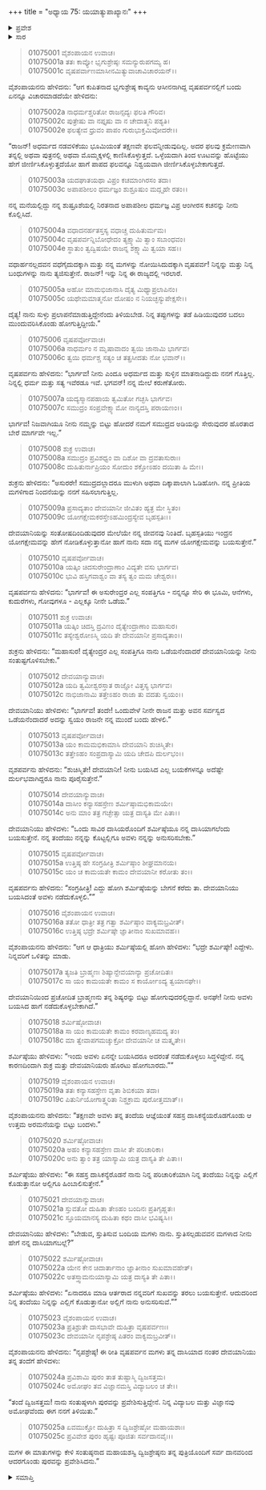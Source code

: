 +++
title = "ಅಧ್ಯಾಯ 75: ಯಯಾತ್ಯುಪಾಖ್ಯಾನಃ"
+++

<details><summary>ಪ್ರವೇಶ</summary>


।।   ಓಂ ಓಂ ನಮೋ ನಾರಾಯಣಾಯ।।   ಶ್ರೀ ವೇದವ್ಯಾಸಾಯ ನಮಃ ।।

ಶ್ರೀ ಕೃಷ್ಣದ್ವೈಪಾಯನ ವೇದವ್ಯಾಸ ವಿರಚಿತ  

**ಶ್ರೀ ಮಹಾಭಾರತ**

**ಆದಿ ಪರ್ವ**

**ಸಂಭವ ಪರ್ವ**

**ಅಧ್ಯಾಯ 75**

</details>


<details><summary>ಸಾರ</summary>

ದೇವಯಾನಿಯು ಶರ್ಮಿಷ್ಠೆಯನ್ನು ದಾಸಿಯನ್ನಾಗಿಸಿಕೊಳ್ಳುವುದು (1-15). ದೇವಯಾನಿಯು ಮದುವೆಯಾಗಿ ಎಲ್ಲಿ ಹೋಗುತ್ತಾಳೋ ಅಲ್ಲಿಗೂ ಬರುವೆನೆಂದು ಶರ್ಮಿಷ್ಠೆಯು ಒಪ್ಪಿಕೊಳ್ಳುವುದು (16-25).

</details>


> 01075001 ವೈಶಂಪಾಯನ ಉವಾಚ।  
01075001a ತತಃ ಕಾವ್ಯೋ ಭೃಗುಶ್ರೇಷ್ಠಃ ಸಮನ್ಯುರುಪಗಮ್ಯ ಹ।  
01075001c ವೃಷಪರ್ವಾಣಮಾಸೀನಮಿತ್ಯುವಾಚಾವಿಚಾರಯನ್।।

ವೈಶಂಪಾಯನನು ಹೇಳಿದನು: “ಆಗ ಕುಪಿತನಾದ ಭೃಗುಶ್ರೇಷ್ಠ ಕಾವ್ಯನು ಆಸೀನನಾಗಿದ್ದ ವೃಷಪರ್ವನಲ್ಲಿಗೆ ಬಂದು ಏನನ್ನೂ ವಿಚಾರಮಾಡದೆಯೇ ಹೇಳಿದನು:

> 01075002a ನಾಧರ್ಮಶ್ಚರಿತೋ ರಾಜನ್ಸದ್ಯಃ ಫಲತಿ ಗೌರಿವ।  
01075002c ಪುತ್ರೇಷು ವಾ ನಪ್ತೃಷು ವಾ ನ ಚೇದಾತ್ಮನಿ ಪಶ್ಯತಿ।  
01075002e ಫಲತ್ಯೇವ ಧ್ರುವಂ ಪಾಪಂ ಗುರುಭುಕ್ತಮಿವೋದರೇ।।

“ರಾಜನ್! ಅಧರ್ಮದ ನಡವಳಿಕೆಯು ಭೂಮಿಯಂತೆ ತಕ್ಷಣವೇ ಫಲವನ್ನೀಡುವುದಿಲ್ಲ. ಅದರ ಫಲವು ಕ್ರಮೇಣವಾಗಿ ತನ್ನಲ್ಲಿ ಅಥವಾ ಪುತ್ರನಲ್ಲಿ ಅಥವಾ ಮೊಮ್ಮಕ್ಕಳಲ್ಲಿ ಕಾಣಿಸಿಕೊಳ್ಳುತ್ತದೆ. ಒಳ್ಳೆಯದಾಗಿ ತಿಂದ ಊಟವನ್ನು ಹೊಟ್ಟೆಯು ಹೇಗೆ ಜೀರ್ಣಿಸಿಕೊಳ್ಳುತ್ತದೆಯೋ ಹಾಗೆ ಪಾಪದ ಫಲವನ್ನೂ ನಿಶ್ವಯವಾಗಿ ಜೀರ್ಣಿಸಿಕೊಳ್ಳಬೇಕಾಗುತ್ತದೆ.

> 01075003a ಯದಘಾತಯಥಾ ವಿಪ್ರಂ ಕಚಮಾಂಗಿರಸಂ ತದಾ।  
01075003c ಅಪಾಪಶೀಲಂ ಧರ್ಮಜ್ಞಂ ಶುಶ್ರೂಷುಂ ಮದ್ಗೃಹೇ ರತಂ।।

ನನ್ನ ಮನೆಯಲ್ಲಿದ್ದು ನನ್ನ ಶುಷ್ರೂಶೆಯಲ್ಲಿ ನಿರತನಾದ ಅಪಾಪಶೀಲ ಧರ್ಮಜ್ಞ ವಿಪ್ರ ಆಂಗೀರಸ ಕಚನನ್ನು ನೀನು ಕೊಲ್ಲಿಸಿದೆ.

> 01075004a ವಧಾದನರ್ಹತಸ್ತಸ್ಯ ವಧಾಚ್ಚ ದುಹಿತುರ್ಮಮ।   
01075004c ವೃಷಪರ್ವನ್ನಿಬೋಧೇದಂ ತ್ಯಕ್ಷ್ಯಾಮಿ ತ್ವಾಂ ಸಬಾಂಧವಂ।  
01075004e ಸ್ಥಾತುಂ ತ್ವದ್ವಿಷಯೇ ರಾಜನ್ನ ಶಕ್ಷ್ಯಾಮಿ ತ್ವಯಾ ಸಹ।।

ವಧಾರ್ಹನಲ್ಲದವನ ವಧೆಗೈದುದಕ್ಕಾಗಿ ಮತ್ತು ನನ್ನ ಮಗಳನ್ನು ನೋಯಿಸಿದುದಕ್ಕಾಗಿ ವೃಷಪರ್ವ! ನಿನ್ನನ್ನು ಮತ್ತು ನಿನ್ನ ಬಂಧುಗಳನ್ನು ನಾನು ತ್ಯಜಿಸುತ್ತೇನೆ. ರಾಜನ್! ಇನ್ನು ನಿನ್ನ ಈ ರಾಜ್ಯದಲ್ಲಿ ಇರಲಾರೆ.

> 01075005a ಅಹೋ ಮಾಮಭಿಜಾನಾಸಿ ದೈತ್ಯ ಮಿಥ್ಯಾಪ್ರಲಾಪಿನಂ।   
01075005c ಯಥೇಮಮಾತ್ಮನೋ ದೋಷಂ ನ ನಿಯಚ್ಛಸ್ಯುಪೇಕ್ಷಸೇ।।

ದೈತ್ಯ! ನಾನು ಸುಳ್ಳು ಪ್ರಲಾಪನೆಮಾಡುತ್ತಿದ್ದೇನೆಂದು ತಿಳಿಯಬೇಡ. ನಿನ್ನ ತಪ್ಪುಗಳನ್ನು ತಡೆ ಹಿಡಿಯುವುದರ ಬದಲು ಮುಂದುವರಿಸಿಕೊಂಡು ಹೋಗುತ್ತಿದ್ದೀಯೆ.”

> 01075006 ವೃಷಪರ್ವೋವಾಚ।  
01075006a ನಾಧರ್ಮಂ ನ ಮೃಷಾವಾದಂ ತ್ವಯಿ ಜಾನಾಮಿ ಭಾರ್ಗವ।  
01075006c ತ್ವಯಿ ಧರ್ಮಶ್ಚ ಸತ್ಯಂ ಚ ತತ್ಪ್ರಸೀದತು ನೋ ಭವಾನ್।।

ವೃಷಪರ್ವನು ಹೇಳಿದನು: “ಭಾರ್ಗವ! ನೀನು ಎಂದೂ ಅಧರ್ಮದ ಮತ್ತು ಸುಳ್ಳಿನ ಮಾತನಾಡಿದ್ದುದು ನನಗೆ ಗೊತ್ತಿಲ್ಲ. ನಿನ್ನಲ್ಲಿ ಧರ್ಮ ಮತ್ತು ಸತ್ಯ ಇವೆರಡೂ ಇವೆ. ಭಗವನ್! ನನ್ನ ಮೇಲೆ ಕರುಣೆತೋರು.

> 01075007a ಯದ್ಯಸ್ಮಾನಪಹಾಯ ತ್ವಮಿತೋ ಗಚ್ಛಸಿ ಭಾರ್ಗವ।  
01075007c ಸಮುದ್ರಂ ಸಂಪ್ರವೇಕ್ಷ್ಯಾಮೋ ನಾನ್ಯದಸ್ತಿ ಪರಾಯಣಂ।।

ಭಾರ್ಗವ! ನಿಜವಾಗಿಯೂ ನೀನು ನಮ್ಮನ್ನು ಬಿಟ್ಟು ಹೋದರೆ ನಮಗೆ ಸಮುದ್ರದ ಅಡಿಯನ್ನು ಸೇರುವುದರ ಹೊರತಾದ ಬೇರೆ ಮಾರ್ಗವೇ ಇಲ್ಲ.”

> 01075008 ಶುಕ್ರ ಉವಾಚ।  
01075008a ಸಮುದ್ರಂ ಪ್ರವಿಶಧ್ವಂ ವಾ ದಿಶೋ ವಾ ದ್ರವತಾಸುರಾಃ।  
01075008c ದುಹಿತುರ್ನಾಪ್ರಿಯಂ ಸೋದುಂ ಶಕ್ತೋಽಹಂ ದಯಿತಾ ಹಿ ಮೇ।।

ಶುಕ್ರನು ಹೇಳಿದನು: “ಅಸುರರೇ! ಸಮುದ್ರದಲ್ಲಾದರೂ ಮುಳುಗಿ ಅಥವಾ ದಿಕ್ಕಾಪಾಲಾಗಿ ಓಡಿಹೋಗಿ. ನನ್ನ ಪ್ರೀತಿಯ ಮಗಳಿಗಾದ ನಿಂದನೆಯನ್ನು ನನಗೆ ಸಹಿಸಲಾಗುತ್ತಿಲ್ಲ.

> 01075009a ಪ್ರಸಾದ್ಯತಾಂ ದೇವಯಾನೀ ಜೀವಿತಂ ಹ್ಯತ್ರ ಮೇ ಸ್ಥಿತಂ।  
01075009c ಯೋಗಕ್ಷೇಮಕರಸ್ತೇಽಹಮಿಂದ್ರಸ್ಯೇವ ಬೃಹಸ್ಪತಿಃ।।

ದೇವಯಾನಿಯನ್ನು ಸಂತೋಷದಿಂದಿಡುವುದರ ಮೇಲೆಯೇ ನನ್ನ ಜೀವನವು ನಿಂತಿದೆ. ಬೃಹಸ್ಪತಿಯು ಇಂದ್ರನ ಯೋಗಕ್ಷೇಮವನ್ನು ಹೇಗೆ ನೋಡಿಕೊಳ್ಳುತ್ತಾನೋ ಹಾಗೆ ನಾನು ಸದಾ ನನ್ನ ಮಗಳ ಯೋಗಕ್ಷೇಮವನ್ನು ಬಯಸುತ್ತೇನೆ.”

> 01075010 ವೃಷಪರ್ವೋವಾಚ।  
01075010a ಯತ್ಕಿಂ ಚಿದಸುರೇಂದ್ರಾಣಾಂ ವಿದ್ಯತೇ ವಸು ಭಾರ್ಗವ।  
01075010c ಭುವಿ ಹಸ್ತಿಗವಾಶ್ವಂ ವಾ ತಸ್ಯ ತ್ವಂ ಮಮ ಚೇಶ್ವರಃ।।

ವೃಷಪರ್ವನು ಹೇಳಿದನು: “ಭಾರ್ಗವ! ಈ ಅಸುರೇಂದ್ರರ ಎಲ್ಲ ಸಂಪತ್ತಿಗೂ - ನನ್ನನ್ನೂ ಸೇರಿ ಈ ಭೂಮಿ, ಆನೆಗಳು, ಕುದುರೆಗಳು, ಗೋವುಗಳೂ - ಎಲ್ಲಕ್ಕೂ ನೀನೇ ಒಡೆಯ.”

> 01075011 ಶುಕ್ರ ಉವಾಚ।  
01075011a ಯತ್ಕಿಂ ಚಿದಸ್ತಿ ದ್ರವಿಣಂ ದೈತ್ಯೇಂದ್ರಾಣಾಂ ಮಹಾಸುರ।  
01075011c ತಸ್ಯೇಶ್ವರೋಽಸ್ಮಿ ಯದಿ ತೇ ದೇವಯಾನೀ ಪ್ರಸಾದ್ಯತಾಂ।।

ಶುಕ್ರನು ಹೇಳಿದನು: “ಮಹಾಸುರ! ದೈತ್ಯೇಂದ್ರರ ಎಲ್ಲ ಸಂಪತ್ತಿಗೂ ನಾನು ಒಡೆಯನೆಂದಾದರೆ ದೇವಯಾನಿಯನ್ನು ನೀನು ಸಂತುಷ್ಟಗೊಳಿಸಬೇಕು.”

> 01075012 ದೇವಯಾನ್ಯುವಾಚ।  
01075012a ಯದಿ ತ್ವಮೀಶ್ವರಸ್ತಾತ ರಾಜ್ಞೋ ವಿತ್ತಸ್ಯ ಭಾರ್ಗವ।   
01075012c ನಾಭಿಜಾನಾಮಿ ತತ್ತೇಽಹಂ ರಾಜಾ ತು ವದತು ಸ್ವಯಂ।।

ದೇವಯಾನಿಯು ಹೇಳಿದಳು: “ಭಾರ್ಗವ! ತಂದೇ! ಒಂದುವೇಳೆ ನೀನೇ ರಾಜನ ಮತ್ತು ಅವನ ಸರ್ವಸ್ವದ ಒಡೆಯನೆಂದಾದರೆ ಅದನ್ನು ಸ್ವಯಂ ರಾಜನೇ ನನ್ನ ಮುಂದೆ ಬಂದು ಹೇಳಲಿ.”

> 01075013 ವೃಷಪರ್ವೋವಾಚ।  
01075013a ಯಂ ಕಾಮಮಭಿಕಾಮಾಸಿ ದೇವಯಾನಿ ಶುಚಿಸ್ಮಿತೇ।  
01075013c ತತ್ತೇಽಹಂ ಸಂಪ್ರದಾಸ್ಯಾಮಿ ಯದಿ ಚೇದಪಿ ದುರ್ಲಭಂ।।

ವೃಶಪರ್ವನು ಹೇಳಿದನು: “ಶುಚಿಸ್ಮಿತೇ! ದೇವಯಾನೀ! ನೀನು ಬಯಸಿದ ಎಲ್ಲ ಬಯಕೆಗಳನ್ನೂ ಅದೆಷ್ಟೇ ದುರ್ಲಭವಾಗಿದ್ದರೂ ನಾನು ಪೂರೈಸುತ್ತೇನೆ.”

> 01075014 ದೇವಯಾನ್ಯುವಾಚ।  
01075014a ದಾಸೀಂ ಕನ್ಯಾಸಹಸ್ರೇಣ ಶರ್ಮಿಷ್ಠಾಮಭಿಕಾಮಯೇ।  
01075014c ಅನು ಮಾಂ ತತ್ರ ಗಚ್ಛೇತ್ಸಾ ಯತ್ರ ದಾಸ್ಯತಿ ಮೇ ಪಿತಾ।।

ದೇವಯಾನಿಯು ಹೇಳಿದಳು: “ಒಂದು ಸಾವಿರ ದಾಸಿಯರೊಂದಿಗೆ ಶರ್ಮಿಷ್ಠೆಯೂ ನನ್ನ ದಾಸಿಯಾಗಲೆಂದು ಬಯಸುತ್ತೇನೆ. ನನ್ನ ತಂದೆಯು ನನ್ನನ್ನು ಕೊಟ್ಟಲ್ಲಿಗೂ ಅವಳು ನನ್ನನ್ನು ಅನುಸರಿಸಬೇಕು.”

> 01075015 ವೃಷಪರ್ವೋವಾಚ।  
01075015a ಉತ್ತಿಷ್ಠ ಹೇ ಸಂಗ್ರಹೀತ್ರಿ ಶರ್ಮಿಷ್ಠಾಂ ಶೀಘ್ರಮಾನಯ।   
01075015c ಯಂ ಚ ಕಾಮಯತೇ ಕಾಮಂ ದೇವಯಾನೀ ಕರೋತು ತಂ।।

ವೃಷಪರ್ವನು ಹೇಳಿದನು: “ಸಂಗ್ರಹೀತ್ರಿ! ಎದ್ದು ಹೋಗಿ ಶರ್ಮಿಷ್ಠೆಯನ್ನು ಬೇಗನೆ ಕರೆದು ತಾ. ದೇವಯಾನಿಯು ಬಯಸಿದಂತೆ ಅವಳು ನಡೆದುಕೊಳ್ಳಲಿ.””

> 01075016 ವೈಶಂಪಾಯನ ಉವಾಚ।  
01075016a ತತೋ ಧಾತ್ರೀ ತತ್ರ ಗತ್ವಾ ಶರ್ಮಿಷ್ಠಾಂ ವಾಕ್ಯಮಬ್ರವೀತ್।  
01075016c ಉತ್ತಿಷ್ಠ ಭದ್ರೇ ಶರ್ಮಿಷ್ಠೇ ಜ್ಞಾತೀನಾಂ ಸುಖಮಾವಹ।।

ವೈಶಂಪಾಯನನು ಹೇಳಿದನು: “ಆಗ ಆ ಧಾತ್ರಿಯು ಶರ್ಮಿಷ್ಠೆಯಲ್ಲಿ ಹೋಗಿ ಹೇಳಿದಳು: “ಭದ್ರೇ ಶರ್ಮಿಷ್ಠೇ! ಎದ್ದೇಳು. ನಿನ್ನವರಿಗೆ ಒಳಿತನ್ನು ಮಾಡು.

> 01075017a ತ್ಯಜತಿ ಬ್ರಾಹ್ಮಣಃ ಶಿಷ್ಯಾನ್ದೇವಯಾನ್ಯಾ ಪ್ರಚೋದಿತಃ।  
01075017c ಸಾ ಯಂ ಕಾಮಯತೇ ಕಾಮಂ ಸ ಕಾರ್ಯೋಽದ್ಯ ತ್ವಯಾನಘೇ।।

ದೇವಯಾನಿಯಿಂದ ಪ್ರಚೋದಿತ ಬ್ರಾಹ್ಮಣನು ತನ್ನ ಶಿಷ್ಯರನ್ನು ಬಿಟ್ಟು ಹೋಗುವುದರಲ್ಲಿದ್ದಾನೆ. ಅನಘೇ! ನೀನು ಅವಳು ಬಯಸಿದ ಹಾಗೆ ನಡೆದುಕೊಳ್ಳಬೇಕಾಗಿದೆ.”

> 01075018 ಶರ್ಮಿಷ್ಠೋವಾಚ।  
01075018a ಸಾ ಯಂ ಕಾಮಯತೇ ಕಾಮಂ ಕರವಾಣ್ಯಹಮದ್ಯ ತಂ।  
01075018c ಮಾ ತ್ವೇವಾಪಗಮಚ್ಶುಕ್ರೋ ದೇವಯಾನೀ ಚ ಮತ್ಕೃತೇ।।

ಶರ್ಮಿಷ್ಠೆಯು ಹೇಳಿದಳು: “ಇಂದು ಅವಳು ಏನನ್ನೇ ಬಯಸಿದರೂ ಅದರಂತೆ ನಡೆದುಕೊಳ್ಳಲು ಸಿದ್ಧಳಿದ್ದೇನೆ. ನನ್ನ ಕಾರಣದಿಂದಾಗಿ ಶುಕ್ರ ಮತ್ತು ದೇವಯಾನಿಯರು ಹೊರಟು ಹೋಗಬಾರದು.””

> 01075019 ವೈಶಂಪಾಯನ ಉವಾಚ।  
01075019a ತತಃ ಕನ್ಯಾಸಹಸ್ರೇಣ ವೃತಾ ಶಿಬಿಕಯಾ ತದಾ।  
01075019c ಪಿತುರ್ನಿಯೋಗಾತ್ತ್ವರಿತಾ ನಿಶ್ಚಕ್ರಾಮ ಪುರೋತ್ತಮಾತ್।।

ವೈಶಂಪಾಯನನು ಹೇಳಿದನು: “ತಕ್ಷಣವೇ ಅವಳು ತನ್ನ ತಂದೆಯ ಆಜ್ಞೆಯಂತೆ ಸಹಸ್ರ ದಾಸಿಕನ್ಯೆಯರೊಡಗೊಂಡು ಆ ಉತ್ತಮ ಅರಮನೆಯನ್ನು ಬಿಟ್ಟು ಬಂದಳು.”

> 01075020 ಶರ್ಮಿಷ್ಠೋವಾಚ।  
01075020a ಅಹಂ ಕನ್ಯಾಸಹಸ್ರೇಣ ದಾಸೀ ತೇ ಪರಿಚಾರಿಕಾ।  
01075020c ಅನು ತ್ವಾಂ ತತ್ರ ಯಾಸ್ಯಾಮಿ ಯತ್ರ ದಾಸ್ಯತಿ ತೇ ಪಿತಾ।।

ಶರ್ಮಿಷ್ಠೆಯು ಹೇಳಿದಳು: “ಈ ಸಹಸ್ರ ದಾಸಿಕನ್ಯೆರೊಡನೆ ನಾನು ನಿನ್ನ ಪರಿಚಾರಿಕೆಯಾಗಿ ನಿನ್ನ ತಂದೆಯು ನಿನ್ನನ್ನು ಎಲ್ಲಿಗೆ ಕೊಡುತ್ತಾನೋ ಅಲ್ಲಿಗೂ ಹಿಂಬಾಲಿಸುತ್ತೇನೆ.”

> 01075021 ದೇವಯಾನ್ಯುವಾಚ।  
01075021a ಸ್ತುವತೋ ದುಹಿತಾ ತೇಽಹಂ ಬಂದಿನಃ ಪ್ರತಿಗೃಹ್ಣತಃ।  
01075021c ಸ್ತೂಯಮಾನಸ್ಯ ದುಹಿತಾ ಕಥಂ ದಾಸೀ ಭವಿಷ್ಯಸಿ।।

ದೇವಯಾನಿಯು ಹೇಳಿದಳು: “ಬೇಡುವ, ಸ್ತುತಿಸುವ ಬಂದಿಯ ಮಗಳು ನಾನು. ಸ್ತುತಿಸಲ್ಪಡುವವನ ಮಗಳಾದ ನೀನು ಹೇಗೆ ನನ್ನ ದಾಸಿಯಾಗಬಲ್ಲೆ?”

> 01075022 ಶರ್ಮಿಷ್ಠೋವಾಚ।  
01075022a ಯೇನ ಕೇನ ಚಿದಾರ್ತಾನಾಂ ಜ್ಞಾತೀನಾಂ ಸುಖಮಾವಹೇತ್।  
01075022c ಅತಸ್ತ್ವಾಮನುಯಾಸ್ಯಾಮಿ ಯತ್ರ ದಾಸ್ಯತಿ ತೇ ಪಿತಾ।।

ಶರ್ಮಿಷ್ಠೆಯು ಹೇಳಿದಳು: “ಏನಾದರೂ ಮಾಡಿ ಆರ್ತರಾದ ನನ್ನವರಿಗೆ ಸುಖವನ್ನು ತರಲು ಬಯಸುತ್ತೇನೆ. ಆದುದರಿಂದ ನಿನ್ನ ತಂದೆಯು ನಿನ್ನನ್ನು ಎಲ್ಲಿಗೆ ಕೊಡುತ್ತಾನೋ ಅಲ್ಲಿಗೆ ನಾನು ಅನುಸರಿಸುವೆ.””

> 01075023 ವೈಶಂಪಾಯನ ಉವಾಚ।  
01075023a ಪ್ರತಿಶ್ರುತೇ ದಾಸಭಾವೇ ದುಹಿತ್ರಾ ವೃಷಪರ್ವಣಃ।  
01075023c ದೇವಯಾನೀ ನೃಪಶ್ರೇಷ್ಠ ಪಿತರಂ ವಾಕ್ಯಮಬ್ರವೀತ್।।

ವೈಶಂಪಾಯನನು ಹೇಳಿದನು: “ನೃಪಶ್ರೇಷ್ಠ! ಈ ರೀತಿ ವೃಷಪರ್ವನ ಮಗಳು ತನ್ನ ದಾಸಿಯಾದ ನಂತರ ದೇವಯಾನಿಯು ತನ್ನ ತಂದೆಗೆ ಹೇಳಿದಳು:

> 01075024a ಪ್ರವಿಶಾಮಿ ಪುರಂ ತಾತ ತುಷ್ಟಾಸ್ಮಿ ದ್ವಿಜಸತ್ತಮ।  
01075024c ಅಮೋಘಂ ತವ ವಿಜ್ಞಾನಮಸ್ತಿ ವಿದ್ಯಾಬಲಂ ಚ ತೇ।।

“ತಂದೆ ದ್ವಿಜಸತ್ತಮ! ನಾನು ಸಂತುಷ್ಠಳಾಗಿ ಪುರವನ್ನು ಪ್ರವೇಶಿಸುತ್ತಿದ್ದೇನೆ. ನಿನ್ನ ವಿದ್ಯಾಬಲ ಮತ್ತು ವಿಜ್ಞಾನವು ಅಮೋಘವೆಂದು ಈಗ ನನಗೆ ತಿಳಿಯಿತು.”

> 01075025a ಏವಮುಕ್ತೋ ದುಹಿತ್ರಾ ಸ ದ್ವಿಜಶ್ರೇಷ್ಠೋ ಮಹಾಯಶಾಃ।  
01075025c ಪ್ರವಿವೇಶ ಪುರಂ ಹೃಷ್ಟಃ ಪೂಜಿತಃ ಸರ್ವದಾನವೈಃ।।

ಮಗಳ ಈ ಮಾತುಗಳನ್ನು ಕೇಳಿ ಸಂತುಷ್ಠನಾದ ಮಹಾಯಶಸ್ವಿ ದ್ವಿಜಶ್ರೇಷ್ಠನು ತನ್ನ ಪುತ್ರಿಯೊಂದಿಗೆ ಸರ್ವ ದಾನವರಿಂದ ಆದರಗೊಂಡು ಪುರವನ್ನು ಪ್ರವೇಶಿಸಿದನು.”

<details><summary>ಸಮಾಪ್ತಿ</summary>

ಇತಿ ಶ್ರೀ ಮಹಾಭಾರತೇ ಆದಿಪರ್ವಣಿ ಸಂಭವಪರ್ವಣಿ ಯಯಾತ್ಯುಪಾಖ್ಯಾನೇ ಪಂಚಸಪ್ತತಿತಮೋಽಧ್ಯಾಯಃ।।  
ಇದು ಶ್ರೀ ಮಹಾಭಾರತದಲ್ಲಿ ಆದಿಪರ್ವದಲ್ಲಿ ಸಂಭವ ಪರ್ವದಲ್ಲಿ ಯಯಾತಿ-ಉಪಾಖ್ಯಾನದಲ್ಲಿ ಎಪ್ಪತ್ತೈದನೆಯ ಅಧ್ಯಾಯವು.

</details>

